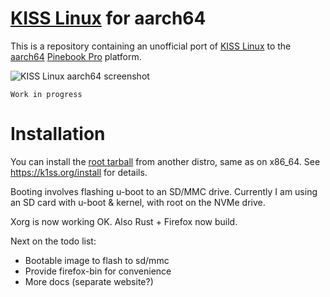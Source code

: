 # [KISS Linux](https://k1ss.org/) for aarch64

This is a repository containing an unofficial port of [KISS Linux](https://k1ss.org/) to the [aarch64](https://en.wikipedia.org/wiki/ARM_architecture#AArch64) [Pinebook Pro](https://www.pine64.org/pinebook-pro/) platform.

![KISS Linux aarch64 screenshot](https://raw.githubusercontent.com/jedavies-dev/kiss-aarch64/master/screenshot3.png "KISS Linux aarch64")

```Work in progress```


# Installation
You can install the [root tarball](https://github.com/jedavies-dev/kiss-aarch64/releases/download/0.1/kiss-chroot.tar.xz) from another distro, same as on x86_64.  See https://k1ss.org/install for details.

Booting involves flashing u-boot to an SD/MMC drive.  Currently I am using an SD card with u-boot & kernel, with root on the NVMe drive.

Xorg is now working OK.  Also Rust + Firefox now build.

Next on the todo list:
 - Bootable image to flash to sd/mmc
 - Provide firefox-bin for convenience
 - More docs (separate website?)
 
